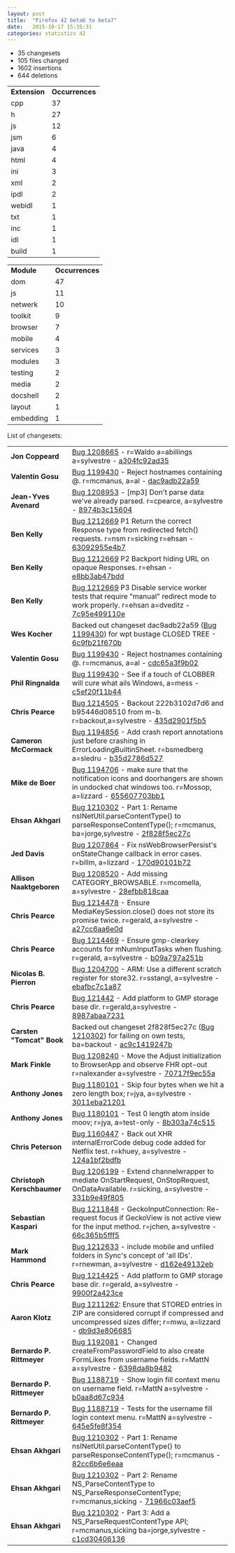```yaml
---
layout: post
title:  "Firefox 42 beta6 to beta7"
date:   2015-10-17 15:35:31
categories: statistics 42
---
```


<p>
<ul>
<li>35 changesets</li>
<li>105 files changed</li>
<li>1602 insertions</li>
<li>644 deletions</li>
</ul>
</p>
<p>
<table><tr><td><strong>Extension</strong></td><td><strong>Occurrences</strong></td></tr>
<tr><td>cpp</td><td>37</td></tr>
<tr><td>h</td><td>27</td></tr>
<tr><td>js</td><td>12</td></tr>
<tr><td>jsm</td><td>6</td></tr>
<tr><td>java</td><td>4</td></tr>
<tr><td>html</td><td>4</td></tr>
<tr><td>ini</td><td>3</td></tr>
<tr><td>xml</td><td>2</td></tr>
<tr><td>ipdl</td><td>2</td></tr>
<tr><td>webidl</td><td>1</td></tr>
<tr><td>txt</td><td>1</td></tr>
<tr><td>inc</td><td>1</td></tr>
<tr><td>idl</td><td>1</td></tr>
<tr><td>build</td><td>1</td></tr>
</table>
</p>
<p>
<table><tr><td><strong>Module</strong></td><td><strong>Occurrences</strong></td></tr>
<tr><td>dom</td><td>47</td></tr>
<tr><td>js</td><td>11</td></tr>
<tr><td>netwerk</td><td>10</td></tr>
<tr><td>toolkit</td><td>9</td></tr>
<tr><td>browser</td><td>7</td></tr>
<tr><td>mobile</td><td>4</td></tr>
<tr><td>services</td><td>3</td></tr>
<tr><td>modules</td><td>3</td></tr>
<tr><td>testing</td><td>2</td></tr>
<tr><td>media</td><td>2</td></tr>
<tr><td>docshell</td><td>2</td></tr>
<tr><td>layout</td><td>1</td></tr>
<tr><td>embedding</td><td>1</td></tr>
</table>
</p>
<p>List of changesets:
<table>
<tr><td><strong>Jon Coppeard</strong></td><td><a href="https://bugzilla.mozilla.org/1208665">Bug 1208665</a> - r=Waldo a=abillings a=sylvestre - <a href="https://hg.mozilla.org/releases/mozilla-beta/rev/a304fc92ad35">a304fc92ad35</a></td></tr>
<tr><td><strong>Valentin Gosu</strong></td><td><a href="https://bugzilla.mozilla.org/1199430">Bug 1199430</a> - Reject hostnames containing @. r=mcmanus, a=al - <a href="https://hg.mozilla.org/releases/mozilla-beta/rev/dac9adb22a59">dac9adb22a59</a></td></tr>
<tr><td><strong>Jean-Yves Avenard</strong></td><td><a href="https://bugzilla.mozilla.org/1208953">Bug 1208953</a> - [mp3] Don't parse data we've already parsed. r=cpearce, a=sylvestre - <a href="https://hg.mozilla.org/releases/mozilla-beta/rev/8974b3c15604">8974b3c15604</a></td></tr>
<tr><td><strong>Ben Kelly</strong></td><td><a href="https://bugzilla.mozilla.org/1212669">Bug 1212669</a> P1 Return the correct Response type from redirected fetch() requests. r=nsm r=sicking r=ehsan - <a href="https://hg.mozilla.org/releases/mozilla-beta/rev/63092955e4b7">63092955e4b7</a></td></tr>
<tr><td><strong>Ben Kelly</strong></td><td><a href="https://bugzilla.mozilla.org/1212669">Bug 1212669</a> P2 Backport hiding URL on opaque Responses. r=ehsan - <a href="https://hg.mozilla.org/releases/mozilla-beta/rev/e8bb3ab47bdd">e8bb3ab47bdd</a></td></tr>
<tr><td><strong>Ben Kelly</strong></td><td><a href="https://bugzilla.mozilla.org/1212669">Bug 1212669</a> P3 Disable service worker tests that require &quot;manual&quot; redirect mode to work properly. r=ehsan a=dveditz - <a href="https://hg.mozilla.org/releases/mozilla-beta/rev/7c95e499110e">7c95e499110e</a></td></tr>
<tr><td><strong>Wes Kocher</strong></td><td>Backed out changeset dac9adb22a59 (<a href="https://bugzilla.mozilla.org/1199430">Bug 1199430</a>) for wpt bustage CLOSED TREE - <a href="https://hg.mozilla.org/releases/mozilla-beta/rev/6c9fb21f670b">6c9fb21f670b</a></td></tr>
<tr><td><strong>Valentin Gosu</strong></td><td><a href="https://bugzilla.mozilla.org/1199430">Bug 1199430</a> - Reject hostnames containing @. r=mcmanus, a=al - <a href="https://hg.mozilla.org/releases/mozilla-beta/rev/cdc65a3f9b02">cdc65a3f9b02</a></td></tr>
<tr><td><strong>Phil Ringnalda</strong></td><td><a href="https://bugzilla.mozilla.org/1199430">Bug 1199430</a> - See if a touch of CLOBBER will cure what ails Windows, a=mess - <a href="https://hg.mozilla.org/releases/mozilla-beta/rev/c5ef20f11b44">c5ef20f11b44</a></td></tr>
<tr><td><strong>Chris Pearce</strong></td><td><a href="https://bugzilla.mozilla.org/1214505">Bug 1214505</a> - Backout 222b3102d7d6 and b95446d08510 from m-b. r=backout,a=sylvestre - <a href="https://hg.mozilla.org/releases/mozilla-beta/rev/435d2901f5b5">435d2901f5b5</a></td></tr>
<tr><td><strong>Cameron McCormack</strong></td><td><a href="https://bugzilla.mozilla.org/1194856">Bug 1194856</a> - Add crash report annotations just before crashing in ErrorLoadingBuiltinSheet. r=bsmedberg a=sledru - <a href="https://hg.mozilla.org/releases/mozilla-beta/rev/b35d2786d527">b35d2786d527</a></td></tr>
<tr><td><strong>Mike de Boer</strong></td><td><a href="https://bugzilla.mozilla.org/1194706">Bug 1194706</a> - make sure that the notification icons and doorhangers are shown in undocked chat windows too. r=Mossop, a=lizzard - <a href="https://hg.mozilla.org/releases/mozilla-beta/rev/655607703bb1">655607703bb1</a></td></tr>
<tr><td><strong>Ehsan Akhgari</strong></td><td><a href="https://bugzilla.mozilla.org/1210302">Bug 1210302</a> - Part 1: Rename nsINetUtil.parseContentType() to parseResponseContentType(); r=mcmanus, ba=jorge,sylvestre - <a href="https://hg.mozilla.org/releases/mozilla-beta/rev/2f828f5ec27c">2f828f5ec27c</a></td></tr>
<tr><td><strong>Jed Davis</strong></td><td><a href="https://bugzilla.mozilla.org/1207864">Bug 1207864</a> - Fix nsWebBrowserPersist's onStateChange callback in error cases. r=billm, a=lizzard - <a href="https://hg.mozilla.org/releases/mozilla-beta/rev/170d90101b72">170d90101b72</a></td></tr>
<tr><td><strong>Allison Naaktgeboren</strong></td><td><a href="https://bugzilla.mozilla.org/1208520">Bug 1208520</a> - Add missing CATEGORY_BROWSABLE. r=mcomella, a=sylvestre - <a href="https://hg.mozilla.org/releases/mozilla-beta/rev/28efbb818caa">28efbb818caa</a></td></tr>
<tr><td><strong>Chris Pearce</strong></td><td><a href="https://bugzilla.mozilla.org/1214478">Bug 1214478</a> - Ensure MediaKeySession.close() does not store its promise twice. r=gerald, a=sylvestre - <a href="https://hg.mozilla.org/releases/mozilla-beta/rev/a27cc6aa6e0d">a27cc6aa6e0d</a></td></tr>
<tr><td><strong>Chris Pearce</strong></td><td><a href="https://bugzilla.mozilla.org/1214469">Bug 1214469</a> - Ensure gmp-clearkey accounts for mNumInputTasks when flushing. r=gerald, a=sylvestre - <a href="https://hg.mozilla.org/releases/mozilla-beta/rev/b09a797a251b">b09a797a251b</a></td></tr>
<tr><td><strong>Nicolas B. Pierron</strong></td><td><a href="https://bugzilla.mozilla.org/1204700">Bug 1204700</a> - ARM: Use a different scratch register for store32. r=sstangl, a=sylvestre - <a href="https://hg.mozilla.org/releases/mozilla-beta/rev/ebafbc7c1a87">ebafbc7c1a87</a></td></tr>
<tr><td><strong>Chris Pearce</strong></td><td><a href="https://bugzilla.mozilla.org/121442">Bug 121442</a> - Add platform to GMP storage base dir. r=gerald,a=sylvestre - <a href="https://hg.mozilla.org/releases/mozilla-beta/rev/8987abaa7231">8987abaa7231</a></td></tr>
<tr><td><strong>Carsten "Tomcat" Book</strong></td><td>Backed out changeset 2f828f5ec27c (<a href="https://bugzilla.mozilla.org/1210302">Bug 1210302</a>) for failing on own tests, ba=backout - <a href="https://hg.mozilla.org/releases/mozilla-beta/rev/ac9c1419247b">ac9c1419247b</a></td></tr>
<tr><td><strong>Mark Finkle</strong></td><td><a href="https://bugzilla.mozilla.org/1208240">Bug 1208240</a> - Move the Adjust initialization to BrowserApp and observe FHR opt-out r=nalexander a=sylvestre - <a href="https://hg.mozilla.org/releases/mozilla-beta/rev/70717f9ec55a">70717f9ec55a</a></td></tr>
<tr><td><strong>Anthony Jones</strong></td><td><a href="https://bugzilla.mozilla.org/1180101">Bug 1180101</a> - Skip four bytes when we hit a zero length box; r=jya, a=sylvestre - <a href="https://hg.mozilla.org/releases/mozilla-beta/rev/3011eba21201">3011eba21201</a></td></tr>
<tr><td><strong>Anthony Jones</strong></td><td><a href="https://bugzilla.mozilla.org/1180101">Bug 1180101</a> - Test 0 length atom inside moov; r=jya, a=test-only - <a href="https://hg.mozilla.org/releases/mozilla-beta/rev/8b303a74c515">8b303a74c515</a></td></tr>
<tr><td><strong>Chris Peterson</strong></td><td><a href="https://bugzilla.mozilla.org/1160447">Bug 1160447</a> - Back out XHR internalErrorCode debug code added for Netflix test. r=khuey, a=sylvestre - <a href="https://hg.mozilla.org/releases/mozilla-beta/rev/124a1bf2bdfb">124a1bf2bdfb</a></td></tr>
<tr><td><strong>Christoph Kerschbaumer</strong></td><td><a href="https://bugzilla.mozilla.org/1206199">Bug 1206199</a> - Extend channelwrapper to mediate OnStartRequest, OnStopRequest, OnDataAvailable. r=sicking, a=sylvestre - <a href="https://hg.mozilla.org/releases/mozilla-beta/rev/331b9e49f805">331b9e49f805</a></td></tr>
<tr><td><strong>Sebastian Kaspari</strong></td><td><a href="https://bugzilla.mozilla.org/1211848">Bug 1211848</a> - GeckoInputConnection: Re-request focus if GeckoView is not active view for the input method. r=jchen, a=sylvestre - <a href="https://hg.mozilla.org/releases/mozilla-beta/rev/66c365b5fff5">66c365b5fff5</a></td></tr>
<tr><td><strong>Mark Hammond</strong></td><td><a href="https://bugzilla.mozilla.org/1212633">Bug 1212633</a> - include mobile and unfiled folders in Sync's concept of 'all IDs'. r=rnewman, a=sylvestre - <a href="https://hg.mozilla.org/releases/mozilla-beta/rev/d162e49132eb">d162e49132eb</a></td></tr>
<tr><td><strong>Chris Pearce</strong></td><td><a href="https://bugzilla.mozilla.org/1214425">Bug 1214425</a> - Add platform to GMP storage base dir. r=gerald, a=sylvestre - <a href="https://hg.mozilla.org/releases/mozilla-beta/rev/9900f2a423ce">9900f2a423ce</a></td></tr>
<tr><td><strong>Aaron Klotz</strong></td><td><a href="https://bugzilla.mozilla.org/1211262">Bug 1211262</a>: Ensure that STORED entries in ZIP are considered corrupt if compressed and uncompressed sizes differ; r=mwu, a=lizzard - <a href="https://hg.mozilla.org/releases/mozilla-beta/rev/db9d3e806685">db9d3e806685</a></td></tr>
<tr><td><strong>Bernardo P. Rittmeyer</strong></td><td><a href="https://bugzilla.mozilla.org/1192081">Bug 1192081</a> - Changed createFromPasswordField to also create FormLikes from username fields. r=MattN a=sylvestre - <a href="https://hg.mozilla.org/releases/mozilla-beta/rev/6398da8b9482">6398da8b9482</a></td></tr>
<tr><td><strong>Bernardo P. Rittmeyer</strong></td><td><a href="https://bugzilla.mozilla.org/1188719">Bug 1188719</a> - Show login fill context menu on username field. r=MattN a=sylvestre - <a href="https://hg.mozilla.org/releases/mozilla-beta/rev/b0aa8d67c934">b0aa8d67c934</a></td></tr>
<tr><td><strong>Bernardo P. Rittmeyer</strong></td><td><a href="https://bugzilla.mozilla.org/1188719">Bug 1188719</a> - Tests for the username fill login context menu. r=MattN a=sylvestre - <a href="https://hg.mozilla.org/releases/mozilla-beta/rev/645e5fe8f354">645e5fe8f354</a></td></tr>
<tr><td><strong>Ehsan Akhgari</strong></td><td><a href="https://bugzilla.mozilla.org/1210302">Bug 1210302</a> - Part 1: Rename nsINetUtil.parseContentType() to parseResponseContentType(); r=mcmanus - <a href="https://hg.mozilla.org/releases/mozilla-beta/rev/82cc6b6e6eaa">82cc6b6e6eaa</a></td></tr>
<tr><td><strong>Ehsan Akhgari</strong></td><td><a href="https://bugzilla.mozilla.org/1210302">Bug 1210302</a> - Part 2: Rename NS_ParseContentType to NS_ParseResponseContentType; r=mcmanus,sicking - <a href="https://hg.mozilla.org/releases/mozilla-beta/rev/71966c03aef5">71966c03aef5</a></td></tr>
<tr><td><strong>Ehsan Akhgari</strong></td><td><a href="https://bugzilla.mozilla.org/1210302">Bug 1210302</a> - Part 3: Add a NS_ParseRequestContentType API; r=mcmanus,sicking ba=jorge,sylvestre - <a href="https://hg.mozilla.org/releases/mozilla-beta/rev/c1cd30406136">c1cd30406136</a></td></tr>
</table>
</p>
